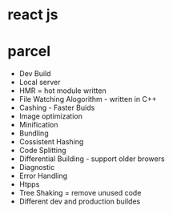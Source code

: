 # react js


# parcel 
- Dev Build
- Local server
- HMR = hot module written
- File Watching Alogorithm - written in C++
- Cashing - Faster Buids
- Image optimization
- Minification
- Bundling
- Cossistent Hashing
- Code Splitting
- Differential Building - support older browers
- Diagnostic 
- Error Handling 
- Htpps
- Tree Shaking = remove unused code 
- Different dev and production buildes




